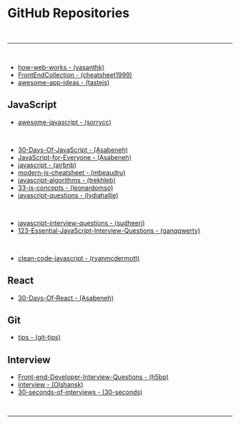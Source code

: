# GitHub Repositories

<br>

---

<br>

- [how-web-works - (vasanthk)](https://github.com/vasanthk/how-web-works)
- [FrontEndCollection - (cheatsheet1999)](https://github.com/cheatsheet1999/FrontEndCollection)
- [awesome-app-ideas - (tastejs)](https://github.com/tastejs/awesome-app-ideas)

## JavaScript

- [awesome-javascript - (sorrycc)](https://github.com/sorrycc/awesome-javascript)

<br>

- [30-Days-Of-JavaScript - (Asabeneh)](https://github.com/Asabeneh/30-Days-Of-JavaScript)
- [JavaScript-for-Everyone - (Asabeneh)](https://github.com/Asabeneh/JavaScript-for-Everyone)
- [javascript - (airbnb)](https://github.com/airbnb/javascript)
- [modern-js-cheatsheet - (mbeaudru)](https://github.com/mbeaudru/modern-js-cheatsheet)
- [javascript-algorithms - (trekhleb)](https://github.com/trekhleb/javascript-algorithms)
- [33-js-concepts - (leonardomso)](https://github.com/leonardomso/33-js-concepts)
- [javascript-questions - (lydiahallie)](https://github.com/lydiahallie/javascript-questions)

<br>

- [javascript-interview-questions - (sudheerj)](https://github.com/sudheerj/javascript-interview-questions)
- [123-Essential-JavaScript-Interview-Questions - (ganqqwerty)](https://github.com/ganqqwerty/123-Essential-JavaScript-Interview-Questions)

<br>

- [clean-code-javascript - (ryanmcdermott)](https://github.com/ryanmcdermott/clean-code-javascript)

## React

- [30-Days-Of-React - (Asabeneh)](https://github.com/Asabeneh/30-Days-Of-React)

## Git

- [tips - (git-tips)](https://github.com/git-tips/tips)

## Interview

- [Front-end-Developer-Interview-Questions - (h5bp)](https://github.com/h5bp/Front-end-Developer-Interview-Questions)
- [interview - (Olshansk)](https://github.com/Olshansk/interview)
- [30-seconds-of-interviews - (30-seconds)](https://github.com/30-seconds/30-seconds-of-interviews)

<br>

---
